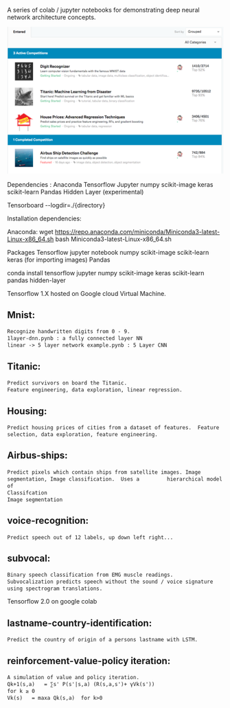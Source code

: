 A series of colab / jupyter notebooks for demonstrating deep neural network architecture concepts.

![kaggle rankings](https://github.com/10sor/deep-learning/blob/master/kaggle-positions.png)

Dependencies : Anaconda Tensorflow Jupyter numpy scikit-image keras scikit-learn Pandas Hidden Layer (experimental)

Tensorboard --logdir=./{directory}

Installation dependencies:

Anaconda:
wget https://repo.anaconda.com/miniconda/Miniconda3-latest-Linux-x86_64.sh
bash Miniconda3-latest-Linux-x86_64.sh

Packages
Tensorflow
jupyter notebook
numpy
scikit-image
scikit-learn
keras (for importing images)
Pandas

conda install tensorflow jupyter numpy scikit-image keras scikit-learn pandas hidden-layer

Tensorflow 1.X hosted on Google cloud Virtual Machine.

## Mnist:
	Recognize handwritten digits from 0 - 9.
	1layer-dnn.pynb : a fully connected layer NN
	linear -> 5 layer network example.pynb : 5 Layer CNN

## Titanic:
	Predict survivors on board the Titanic.
	Feature engineering, data exploration, linear regression.

## Housing:
	Predict housing prices of cities from a dataset of features.  Feature selection, data exploration, feature engineering.

## Airbus-ships:
	Predict pixels which contain ships from satellite images. Image segmentation, Image classification.  Uses a 		hierarchical model of
	Classifcation
	Image segmentation

## voice-recognition:
	Predict speech out of 12 labels, up down left right...

## subvocal:
	Binary speech classification from EMG muscle readings.  Subvocalization predicts speech without the sound / voice signature using spectrogram translations.

Tensorflow 2.0 on google colab
## lastname-country-identification:
	Predict the country of origin of a persons lastname with LSTM.

## reinforcement-value-policy iteration:
	A simulation of value and policy iteration.
	Qk+1(s,a)	= ∑s' P(s'|s,a) (R(s,a,s')+ γVk(s'))
	for k ≥ 0
	Vk(s)	= maxa Qk(s,a)  for k>0

